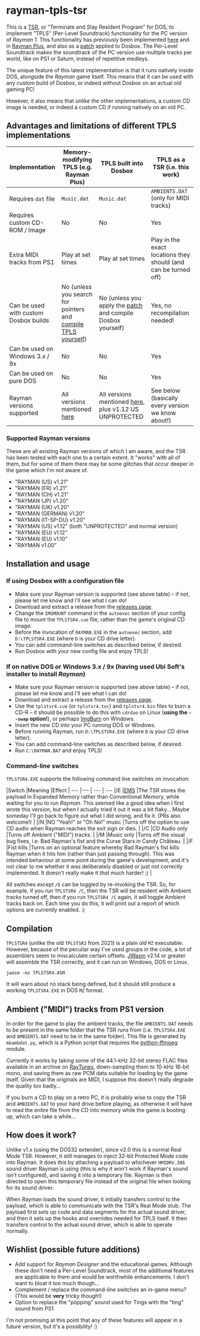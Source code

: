 # rayman-tpls-tsr
This is a [TSR](https://en.wikipedia.org/wiki/Terminate_and_stay_resident_program), or "Terminate and Stay Resident Program" for DOS,
to implement "TPLS" (Per-Level Soundtrack) functionality for the PC version of _Rayman 1_. This functionality has previously been implemented
[here](https://github.com/Snaggly/Rayman1Dos-TPLS) and in [Rayman Plus](https://raymanpc.com/forum/viewtopic.php?f=89&t=25867),
and also as a [patch](https://raymanpc.com/forum/viewtopic.php?f=89&t=28341) applied to Dosbox. The Per-Level Soundtrack makes the soundtrack
of the PC version use multiple tracks per world, like on PS1 or Saturn, instead of repetitive medleys.

The unique feature of this latest implementation is that it runs natively inside DOS, alongside the _Rayman_ game itself.
This means that it can be used with any custom build of Dosbox, or indeed without Dosbox on an actual old gaming PC!

However, it also means that unlike the other implementations, a custom CD image is needed, or indeed a custom CD if running natively on an old PC.

## Advantages and limitations of different TPLS implementations

|Implementation |Memory-modifying TPLS (e.g. Rayman Plus) |TPLS built into Dosbox | TPLS as a TSR (i.e. this work) |
--- |--- | --- | ---
|Requires `dat` file | `Music.dat` | `Music.dat` | `AMBIENTS.DAT` (only for MIDI tracks) |
|Requires custom CD-ROM / Image | No | No | Yes |
|Extra MIDI tracks from PS1 | Play at set times | Play at set times | Play in the exact locations they should (and can be turned off) |
|Can be used with custom Dosbox builds | No (unless you search for pointers and [compile TPLS yourself](https://github.com/Snaggly/Rayman1Dos-TPLS/blob/master/OffsetList.h)) | No (unless you apply the [patch](https://raymanpc.com/forum/viewtopic.php?f=89&t=28341) and compile Dosbox yourself) | Yes, no recompilation needed! |
|Can be used on Windows 3.x / 9x | No | No | Yes |
|Can be used on pure DOS | No | No | Yes |
|Rayman versions supported | All versions mentioned [here](https://github.com/RayCarrot/RayCarrot.RCP.Metro/blob/2e5ace35ba8d064dc7a592d9700aa311853b6deb/RayCarrot.RCP.Metro/Utilities/Games/Rayman%201/TPLS/TPLSRaymanVersion.cs) | All versions mentioned [here](https://github.com/RayCarrot/RayCarrot.RCP.Metro/blob/2e5ace35ba8d064dc7a592d9700aa311853b6deb/RayCarrot.RCP.Metro/Utilities/Games/Rayman%201/TPLS/TPLSRaymanVersion.cs), plus v1.12 US UNPROTECTED | See below (basically every version we know about!) |

### Supported Rayman versions

These are all existing Rayman versions of which I am aware, and the TSR has been tested with each one to a certain extent. It "works" with all of them, but for some of them there may be some glitches that occur deeper in the game which I'm not aware of.

* "RAYMAN (US) v1.21"
* "RAYMAN (FR) v1.21"
* "RAYMAN (CH) v1.21"
* "RAYMAN (JP) v1.20"
* "RAYMAN (UK) v1.20"
* "RAYMAN (GERMAN) v1.20"
* "RAYMAN (IT-SP-DU) v1.20"
* "RAYMAN (US) v1.12" (both "UNPROTECTED" and normal version)
* "RAYMAN (EU) v1.12"
* "RAYMAN (EU) v1.10"
* "RAYMAN v1.00"

## Installation and usage

### If using Dosbox with a configuration file

* Make sure your Rayman version is supported (see above table) – if not, please let me know and I'll see what I can do!
* Download and extract a release from the [releases page](https://github.com/PluMGMK/rayman-tpls-tsr/releases).
* Change the `IMGMOUNT` command in the `autoexec` section of your config file to mount the `TPLSTSR4.cue` file, rather than the game's original CD image.
* Before the invocation of `RAYMAN.EXE` in the `autoexec` section, add `D:\TPLSTSR4.EXE` (where `D` is your CD drive letter).
 * You can add command-line switches as described below, if desired.
* Run Dosbox with your new config file and enjoy TPLS!

### If on native DOS or Windows 3.x / 9x (having used Ubi Soft's installer to install _Rayman_)

* Make sure your Rayman version is supported (see above table) – if not, please let me know and I'll see what I can do!
* Download and extract a release from the [releases page](https://github.com/PluMGMK/rayman-tpls-tsr/releases).
* Use the `tplstsr4.cue` (or `tplstsr4.toc`) and `tplstsr4.bin` files to burn a CD-R – it should be possible to do this with `cdrdao` on Linux (**using the `--swap` option!**), or perhaps [ImgBurn](https://www.imgburn.com/) on Windows.
* Insert the new CD into your PC running DOS or Windows.
* Before running Rayman, run `D:\TPLSTSR4.EXE` (where `D` is your CD drive letter).
 * You can add command-line switches as described below, if desired.
* Run `C:\RAYMAN.BAT` and enjoy TPLS!

### Command-line switches

`TPLSTSR4.EXE` supports the following command line switches on invocation:

|Switch |Meaning |Effect |
--- |--- | --- | ---
|/E |[EMS](https://en.wikipedia.org/wiki/Expanded_memory#EMS) |The TSR stores the payload in Expanded Memory rather than Conventional Memory, while waiting for you to run _Rayman_. This seemed like a good idea when I first wrote this version, but when I actually tried it out it was a bit flaky… Maybe someday I'll go back to figure out what I did wrong, and fix it. (PRs also welcome!) |
|/N |NO "Yeah!" or "Oh No!" music |Turns off the option to use CD audio when Rayman reaches the exit sign or dies. |
|/C |CD Audio only |Turns off Ambient ("MIDI") tracks. |
|/M |Music only |Turns off the visual bug fixes, i.e. Bad Rayman's fist and the Curse Stars in Candy Château. |
|/F |Fist kills |Turns on an optional feature whereby Bad Rayman's fist kills Rayman when it hits him (rather than just passing through). This was intended behaviour at some point during the game's development, and it's not clear to me whether it was deliberately disabled or just not correctly implemented. It doesn't really make it _that_ much harder! ;) |

All switches except `/E` can be toggled by re-invoking the TSR. So, for example, if you run `TPLSTSR4 /C`, then the TSR will be resident with Ambient tracks turned off, then if you run `TPLSTSR4 /C` again, it will toggle Ambient tracks back on. Each time you do this, it will print out a report of which options are currently enabled. :)

## Compilation

`TPLSTSR4` (unlike the old `TPLSTSR3` from 2021) is a plain old `MZ` executable. However, because of the peculiar way I've used groups in the code, a lot of assemblers seem to miscalculate certain offsets. [JWasm](https://github.com/Baron-von-Riedesel/JWasm) v2.14 or greater will assemble the TSR correctly, and it can run on Windows, DOS or Linux.

```
jwasm -mz TPLSTSR4.ASM
```

It will warn about no stack being defined, but it should still produce a working `TPLSTSR4.EXE` in DOS `MZ` format.

## Ambient ("MIDI") tracks from PS1 version

In order for the game to play the ambient tracks, the file `AMBIENTS.DAT` needs to be present in the same folder that the TSR runs from (i.e. `TPLSTSR4.EXE` and `AMBIENTS.DAT` need to be in the same folder). This file is generated by `mkambdat.py`, which is a Python script that requires the [python-ffmpeg](https://pypi.org/project/python-ffmpeg/) module.

Currently it works by taking some of the 44.1-kHz 32-bit stereo FLAC files available in an archive on [RayTunes](https://raytunes.raymanpc.com), down-sampling them to 10-kHz 16-bit mono, and saving them as raw PCM data suitable for loading by the game itself. Given that the originals are MIDI, I suppose this doesn't really degrade the quality too badly…

If you burn a CD to play on a retro PC, it is probably wise to copy the TSR and `AMBIENTS.DAT` to your hard drive before playing, as otherwise it will have to read the entire file from the CD into memory while the game is booting up, which can take a while…

## How does it work?

Unlike v1.x (using the DOS32 extender), since v2.0 this is a normal Real Mode TSR.
However, it still manages to inject 32-bit Protected Mode code into Rayman.
It does this by attaching a payload to whichever `HMIDRV.386` sound driver Rayman is using (this is why it won't work if Rayman's sound isn't configured), and saving it into a temporary file.
Rayman is then directed to open this temporary file instead of the original file when looking for its sound driver.

When Rayman loads the sound driver, it initially transfers control to the payload, which is able to communicate with the TSR's Real Mode stub.
The payload first sets up code and data segments for the actual sound driver, and then it sets up the hooks and overrides needed for TPLS itself.
It then transfers control to the actual sound driver, which is able to operate normally.

## Wishlist (possible future additions)

* Add support for _Rayman Designer_ and the educational games. Although these don't need a Per-Level Soundtrack, most of the additional features are applicable to them and would be worthwhile enhancements. I don't want to bloat it too much though…
* Complement / replace the command-line switches an in-game menu? (This would be **very** tricky though!)
* Option to replace the "popping" sound used for Tings with the "ting" sound from PS1

I'm not promising at this point that any of these features will appear in a future version, but it's a possibility! :)
